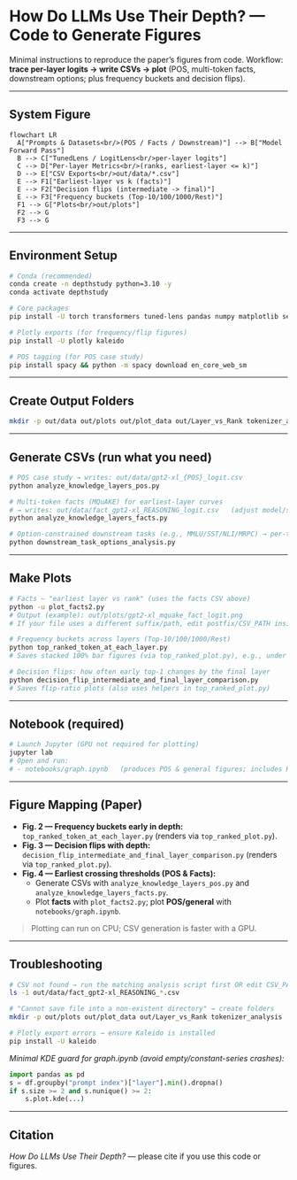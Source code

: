 # How Do LLMs Use Their Depth? — Code to Generate Figures

Minimal instructions to reproduce the paper’s figures from code. Workflow: **trace per-layer logits → write CSVs → plot** (POS, multi-token facts, downstream options; plus frequency buckets and decision flips).

---

## System Figure
```mermaid
flowchart LR
  A["Prompts & Datasets<br/>(POS / Facts / Downstream)"] --> B["Model Forward Pass"]
  B --> C["TunedLens / LogitLens<br/>per-layer logits"]
  C --> D["Per-layer Metrics<br/>(ranks, earliest-layer <= k)"]
  D --> E["CSV Exports<br/>out/data/*.csv"]
  E --> F1["Earliest-layer vs k (facts)"]
  E --> F2["Decision flips (intermediate -> final)"]
  E --> F3["Frequency buckets (Top-10/100/1000/Rest)"]
  F1 --> G["Plots<br/>out/plots"]
  F2 --> G
  F3 --> G
```

---

## Environment Setup
~~~bash
# Conda (recommended)
conda create -n depthstudy python=3.10 -y
conda activate depthstudy

# Core packages
pip install -U torch transformers tuned-lens pandas numpy matplotlib seaborn tqdm

# Plotly exports (for frequency/flip figures)
pip install -U plotly kaleido

# POS tagging (for POS case study)
pip install spacy && python -m spacy download en_core_web_sm
~~~

---

## Create Output Folders
~~~bash
mkdir -p out/data out/plots out/plot_data out/Layer_vs_Rank tokenizer_analysis
~~~

---

## Generate CSVs (run what you need)
~~~bash
# POS case study → writes: out/data/gpt2-xl_{POS}_logit.csv
python analyze_knowledge_layers_pos.py

# Multi-token facts (MQuAKE) for earliest-layer curves
# → writes: out/data/fact_gpt2-xl_REASONING_logit.csv   (adjust model/suffix in script if needed)
python analyze_knowledge_layers_facts.py

# Option-constrained downstream tasks (e.g., MMLU/SST/NLI/MRPC) → per-task CSVs
python downstream_task_options_analysis.py
~~~

---

## Make Plots
~~~bash
# Facts — "earliest layer vs rank" (uses the facts CSV above)
python -u plot_facts2.py
# Output (example): out/plots/gpt2-xl_mquake_fact_logit.png
# If your file uses a different suffix/path, edit postfix/CSV_PATH inside plot_facts2.py
~~~

~~~bash
# Frequency buckets across layers (Top-10/100/1000/Rest)
python top_ranked_token_at_each_layer.py
# Saves stacked 100% bar figures (via top_ranked_plot.py), e.g., under tokenizer_analysis/
~~~

~~~bash
# Decision flips: how often early top-1 changes by the final layer
python decision_flip_intermediate_and_final_layer_comparison.py
# Saves flip-ratio plots (also uses helpers in top_ranked_plot.py)
~~~

---

## Notebook (required)
~~~bash
# Launch Jupyter (GPU not required for plotting)
jupyter lab
# Open and run:
# - notebooks/graph.ipynb   (produces POS & general figures; includes KDE and earliest-layer views)
~~~

---

## Figure Mapping (Paper)
- **Fig. 2 — Frequency buckets early in depth:** `top_ranked_token_at_each_layer.py` (renders via `top_ranked_plot.py`).  
- **Fig. 3 — Decision flips with depth:** `decision_flip_intermediate_and_final_layer_comparison.py` (renders via `top_ranked_plot.py`).  
- **Fig. 4 — Earliest crossing thresholds (POS & Facts):**  
  - Generate CSVs with `analyze_knowledge_layers_pos.py` and `analyze_knowledge_layers_facts.py`.  
  - Plot **facts** with `plot_facts2.py`; plot **POS/general** with `notebooks/graph.ipynb`.

> Plotting can run on CPU; CSV generation is faster with a GPU.

---

## Troubleshooting
~~~bash
# CSV not found → run the matching analysis script first OR edit CSV_PATH/postfix in plot_facts2.py
ls -1 out/data/fact_gpt2-xl_REASONING_*.csv

# "Cannot save file into a non-existent directory" → create folders
mkdir -p out/plots out/plot_data out/Layer_vs_Rank tokenizer_analysis

# Plotly export errors → ensure Kaleido is installed
pip install -U kaleido
~~~

_Minimal KDE guard for graph.ipynb (avoid empty/constant-series crashes):_
~~~python
import pandas as pd
s = df.groupby("prompt index")["layer"].min().dropna()
if s.size >= 2 and s.nunique() >= 2:
    s.plot.kde(...)
~~~
---

## Citation
*How Do LLMs Use Their Depth?* — please cite if you use this code or figures.







